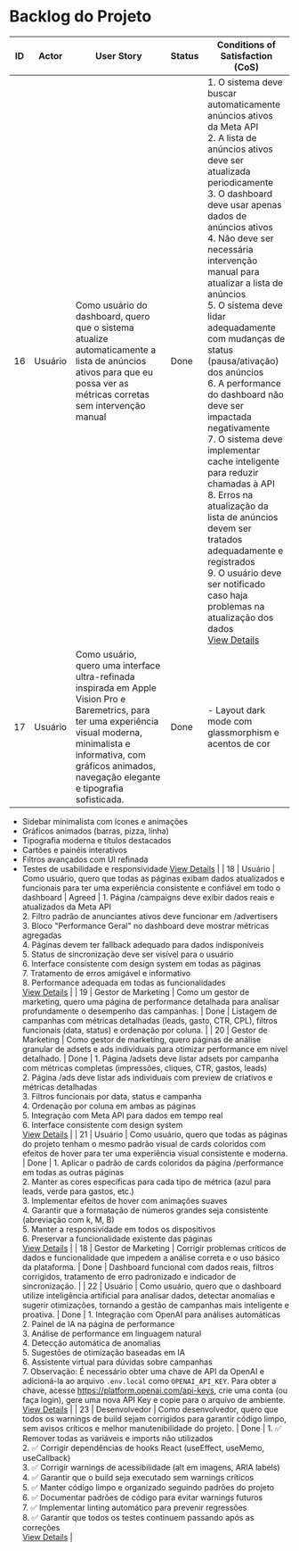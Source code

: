 # Backlog do Projeto

| ID | Actor | User Story | Status | Conditions of Satisfaction (CoS) |
|----|-------|------------|--------|----------------------------------|
| 16 | Usuário | Como usuário do dashboard, quero que o sistema atualize automaticamente a lista de anúncios ativos para que eu possa ver as métricas corretas sem intervenção manual | Done | 1. O sistema deve buscar automaticamente anúncios ativos da Meta API<br>2. A lista de anúncios ativos deve ser atualizada periodicamente<br>3. O dashboard deve usar apenas dados de anúncios ativos<br>4. Não deve ser necessária intervenção manual para atualizar a lista de anúncios<br>5. O sistema deve lidar adequadamente com mudanças de status (pausa/ativação) dos anúncios<br>6. A performance do dashboard não deve ser impactada negativamente<br>7. O sistema deve implementar cache inteligente para reduzir chamadas à API<br>8. Erros na atualização da lista de anúncios devem ser tratados adequadamente e registrados<br>9. O usuário deve ser notificado caso haja problemas na atualização dos dados<br>[View Details](./16/prd.md) |
| 17 | Usuário | Como usuário, quero uma interface ultra-refinada inspirada em Apple Vision Pro e Baremetrics, para ter uma experiência visual moderna, minimalista e informativa, com gráficos animados, navegação elegante e tipografia sofisticada. | Done | - Layout dark mode com glassmorphism e acentos de cor
- Sidebar minimalista com ícones e animações
- Gráficos animados (barras, pizza, linha)
- Tipografia moderna e títulos destacados
- Cartões e painéis interativos
- Filtros avançados com UI refinada
- Testes de usabilidade e responsividade
[View Details](./17/prd.md) |
| 18 | Usuário | Como usuário, quero que todas as páginas exibam dados atualizados e funcionais para ter uma experiência consistente e confiável em todo o dashboard | Agreed | 1. Página /campaigns deve exibir dados reais e atualizados da Meta API<br>2. Filtro padrão de anunciantes ativos deve funcionar em /advertisers<br>3. Bloco "Performance Geral" no dashboard deve mostrar métricas agregadas<br>4. Páginas devem ter fallback adequado para dados indisponíveis<br>5. Status de sincronização deve ser visível para o usuário<br>6. Interface consistente com design system em todas as páginas<br>7. Tratamento de erros amigável e informativo<br>8. Performance adequada em todas as funcionalidades<br>[View Details](./18/prd.md) |
| 19 | Gestor de Marketing | Como um gestor de marketing, quero uma página de performance detalhada para analisar profundamente o desempenho das campanhas. | Done | Listagem de campanhas com métricas detalhadas (leads, gasto, CTR, CPL), filtros funcionais (data, status) e ordenação por coluna. |
| 20 | Gestor de Marketing | Como gestor de marketing, quero páginas de análise granular de adsets e ads individuais para otimizar performance em nível detalhado. | Done | 1. Página /adsets deve listar adsets por campanha com métricas completas (impressões, cliques, CTR, gastos, leads)<br>2. Página /ads deve listar ads individuais com preview de criativos e métricas detalhadas<br>3. Filtros funcionais por data, status e campanha<br>4. Ordenação por coluna em ambas as páginas<br>5. Integração com Meta API para dados em tempo real<br>6. Interface consistente com design system<br>[View Details](./20/prd.md) |
| 21 | Usuário | Como usuário, quero que todas as páginas do projeto tenham o mesmo padrão visual de cards coloridos com efeitos de hover para ter uma experiência visual consistente e moderna. | Done | 1. Aplicar o padrão de cards coloridos da página /performance em todas as outras páginas<br>2. Manter as cores específicas para cada tipo de métrica (azul para leads, verde para gastos, etc.)<br>3. Implementar efeitos de hover com animações suaves<br>4. Garantir que a formatação de números grandes seja consistente (abreviação com k, M, B)<br>5. Manter a responsividade em todos os dispositivos<br>6. Preservar a funcionalidade existente das páginas<br>[View Details](./21/prd.md) |
| 18 | Gestor de Marketing | Corrigir problemas críticos de dados e funcionalidade que impedem a análise correta e o uso básico da plataforma. | Done | Dashboard funcional com dados reais, filtros corrigidos, tratamento de erro padronizado e indicador de sincronização. |
| 22 | Usuário | Como usuário, quero que o dashboard utilize inteligência artificial para analisar dados, detectar anomalias e sugerir otimizações, tornando a gestão de campanhas mais inteligente e proativa. | Done | 1. Integração com OpenAI para análises automáticas<br>2. Painel de IA na página de performance<br>3. Análise de performance em linguagem natural<br>4. Detecção automática de anomalias<br>5. Sugestões de otimização baseadas em IA<br>6. Assistente virtual para dúvidas sobre campanhas<br>7. Observação: É necessário obter uma chave de API da OpenAI e adicioná-la ao arquivo `.env.local` como `OPENAI_API_KEY`. Para obter a chave, acesse https://platform.openai.com/api-keys, crie uma conta (ou faça login), gere uma nova API Key e copie para o arquivo de ambiente.
[View Details](./22/prd.md) |
| 23 | Desenvolvedor | Como desenvolvedor, quero que todos os warnings de build sejam corrigidos para garantir código limpo, sem avisos críticos e melhor manutenibilidade do projeto. | Done | 1. ✅ Remover todas as variáveis e imports não utilizados<br>2. ✅ Corrigir dependências de hooks React (useEffect, useMemo, useCallback)<br>3. ✅ Corrigir warnings de acessibilidade (alt em imagens, ARIA labels)<br>4. ✅ Garantir que o build seja executado sem warnings críticos<br>5. ✅ Manter código limpo e organizado seguindo padrões do projeto<br>6. ✅ Documentar padrões de código para evitar warnings futuros<br>7. ✅ Implementar linting automático para prevenir regressões<br>8. ✅ Garantir que todos os testes continuem passando após as correções<br>[View Details](./23/prd.md) | 